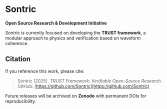 # Sontric

**Open Source Research & Development Initiative**

Sontric is currently focused on developing the **TRUST framework**, a modular approach to physics and verification based on waveform coherence.  

## Citation

If you reference this work, please cite:

> Sontric (2025). *TRUST Framework: Verifiable Open-Source Research*.  
> GitHub: [https://github.com/Sontric](https://github.com/Sontric)  

Future releases will be archived on **Zenodo** with permanent DOIs for reproducibility.
